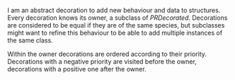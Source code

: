 I am an abstract decoration to add new behaviour and data to structures. Every decoration knows its owner, a subclass of *PRDecorated*. Decorations are considered to be equal if they are of the same species, but subclasses might want to refine this behaviour to be able to add multiple instances of the same class.

Within the owner decorations are ordered according to their priority. Decorations with a negative priority are visited before the owner, decorations with a positive one after the owner.